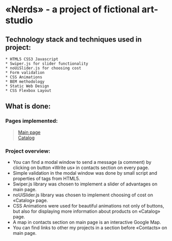 # «Nerds» - a project of fictional art-studio
## Technology stack and techniques used in project:
	* HTML5 CSS3 Javascript
	* Swiper.js for slider functionality 
	* noUiSlider.js for choosing cost
	* Form validation
	* CSS Animations
	* BEM methodology
	* Static Web Design
	* CSS Flexbox Layout

## What is done:
### Pages implemented:
> [Main page](https://gorodetskaya-mariia.github.io/Nerds/)<br> 
> [Catalog](https://gorodetskaya-mariia.github.io/Nerds/catalog.html)<br>

### Project overview:
- You can find a modal window to send a message (a comment) by clicking on button «Write us» in contacts section on every page.
- Simple validation in the modal window was done by small script and properties of tags from HTML5.
- Swiper.js library was chosen to implement a slider of advantages on main page.
- noUiSlider.js library was chosen to implement choosing of cost on «Catalog» page.
- CSS Animations were used for beautiful animations not only of buttons, but also for displaying more information about products on «Catalog» page.
- A map in contacts section on main page is an interactive Google Map.
- You can find links to other my projects in a section before «Contacts» on main page.
